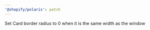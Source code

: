 ```yaml
---
'@shopify/polaris': patch
---
```


Set Card border radius to 0 when it is the same width as the window
